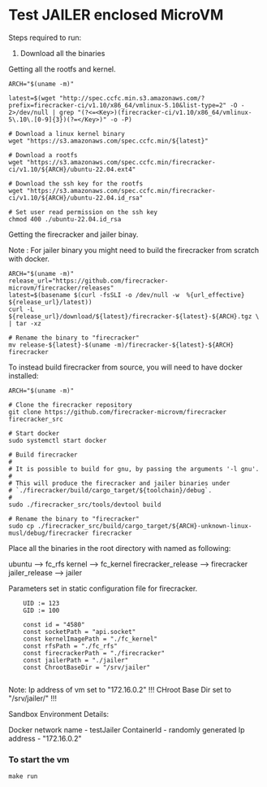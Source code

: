 # Test JAILER enclosed MicroVM

Steps required to run:

1. Download all the binaries 

Getting all the rootfs and kernel.
```
ARCH="$(uname -m)"

latest=$(wget "http://spec.ccfc.min.s3.amazonaws.com/?prefix=firecracker-ci/v1.10/x86_64/vmlinux-5.10&list-type=2" -O - 2>/dev/null | grep "(?<=<Key>)(firecracker-ci/v1.10/x86_64/vmlinux-5\.10\.[0-9]{3})(?=</Key>)" -o -P)

# Download a linux kernel binary
wget "https://s3.amazonaws.com/spec.ccfc.min/${latest}"

# Download a rootfs
wget "https://s3.amazonaws.com/spec.ccfc.min/firecracker-ci/v1.10/${ARCH}/ubuntu-22.04.ext4"

# Download the ssh key for the rootfs
wget "https://s3.amazonaws.com/spec.ccfc.min/firecracker-ci/v1.10/${ARCH}/ubuntu-22.04.id_rsa"

# Set user read permission on the ssh key
chmod 400 ./ubuntu-22.04.id_rsa
```

Getting the firecracker and jailer binay.

Note : For jailer binary you might need to build the firecracker from scratch with docker.

```
ARCH="$(uname -m)"
release_url="https://github.com/firecracker-microvm/firecracker/releases"
latest=$(basename $(curl -fsSLI -o /dev/null -w  %{url_effective} ${release_url}/latest))
curl -L ${release_url}/download/${latest}/firecracker-${latest}-${ARCH}.tgz \
| tar -xz

# Rename the binary to "firecracker"
mv release-${latest}-$(uname -m)/firecracker-${latest}-${ARCH} firecracker

```

To instead build firecracker from source, you will need to have docker installed:

```
ARCH="$(uname -m)"

# Clone the firecracker repository
git clone https://github.com/firecracker-microvm/firecracker firecracker_src

# Start docker
sudo systemctl start docker

# Build firecracker
#
# It is possible to build for gnu, by passing the arguments '-l gnu'.
#
# This will produce the firecracker and jailer binaries under
# `./firecracker/build/cargo_target/${toolchain}/debug`.
#
sudo ./firecracker_src/tools/devtool build

# Rename the binary to "firecracker"
sudo cp ./firecracker_src/build/cargo_target/${ARCH}-unknown-linux-musl/debug/firecracker firecracker
```

Place all the binaries in the root directory with named as following:

ubuntu                                  --> fc_rfs
kernel                                  --> fc_kernel
firecracker_release                     --> firecracker
jailer_release                          --> jailer

Parameters set in static configuration file for firecracker.
```
    UID := 123
	GID := 100

	const id = "4580"
	const socketPath = "api.socket"
	const kernelImagePath = "./fc_kernel"
	const rfsPath = "./fc_rfs"
	const firecrackerPath = "./firecracker"
	const jailerPath = "./jailer"
	const ChrootBaseDir = "/srv/jailer"
    
```
Note: 
Ip address of vm set to "172.16.0.2" !!!
CHroot Base Dir set to "/srv/jailer/" !!!

Sandbox Environment Details:

Docker network name - testJailer
ContainerId - randomly generated
Ip address - "172.16.0.2"


### To start the vm 
```
make run 
```